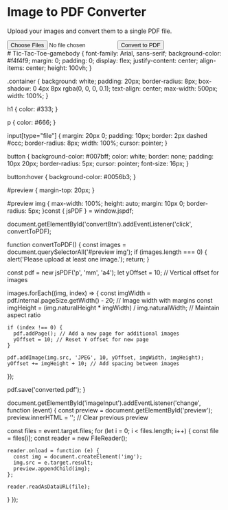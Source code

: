 <!DOCTYPE html>
<html lang="en">
<head>
  <meta charset="UTF-8">
  <meta name="viewport" content="width=device-width, initial-scale=1.0">
  <title>Image to PDF Converter</title>
  <link rel="stylesheet" href="styles.css">
</head>
<body>
  <div class="container">
    <h1>Image to PDF Converter</h1>
    <p>Upload your images and convert them to a single PDF file.</p>
    <input type="file" id="imageInput" accept="image/*" multiple>
    <button id="convertBtn">Convert to PDF</button>
    <div id="preview"></div>
  </div>
  <script src="https://cdnjs.cloudflare.com/ajax/libs/jspdf/2.5.1/jspdf.umd.min.js"></script>
  <script src="script.js"></script>
</body>
</html># Tic-Tac-Toe-gamebody {
  font-family: Arial, sans-serif;
  background-color: #f4f4f9;
  margin: 0;
  padding: 0;
  display: flex;
  justify-content: center;
  align-items: center;
  height: 100vh;
}

.container {
  background: white;
  padding: 20px;
  border-radius: 8px;
  box-shadow: 0 4px 8px rgba(0, 0, 0, 0.1);
  text-align: center;
  max-width: 500px;
  width: 100%;
}

h1 {
  color: #333;
}

p {
  color: #666;
}

input[type="file"] {
  margin: 20px 0;
  padding: 10px;
  border: 2px dashed #ccc;
  border-radius: 8px;
  width: 100%;
  cursor: pointer;
}

button {
  background-color: #007bff;
  color: white;
  border: none;
  padding: 10px 20px;
  border-radius: 5px;
  cursor: pointer;
  font-size: 16px;
}

button:hover {
  background-color: #0056b3;
}

#preview {
  margin-top: 20px;
}

#preview img {
  max-width: 100%;
  height: auto;
  margin: 10px 0;
  border-radius: 5px;
}const { jsPDF } = window.jspdf;

document.getElementById('convertBtn').addEventListener('click', convertToPDF);

function convertToPDF() {
  const images = document.querySelectorAll('#preview img');
  if (images.length === 0) {
    alert('Please upload at least one image.');
    return;
  }

  const pdf = new jsPDF('p', 'mm', 'a4');
  let yOffset = 10; // Vertical offset for images

  images.forEach((img, index) => {
    const imgWidth = pdf.internal.pageSize.getWidth() - 20; // Image width with margins
    const imgHeight = (img.naturalHeight * imgWidth) / img.naturalWidth; // Maintain aspect ratio

    if (index !== 0) {
      pdf.addPage(); // Add a new page for additional images
      yOffset = 10; // Reset Y offset for new page
    }

    pdf.addImage(img.src, 'JPEG', 10, yOffset, imgWidth, imgHeight);
    yOffset += imgHeight + 10; // Add spacing between images
  });

  pdf.save('converted.pdf');
}

document.getElementById('imageInput').addEventListener('change', function (event) {
  const preview = document.getElementById('preview');
  preview.innerHTML = ''; // Clear previous preview

  const files = event.target.files;
  for (let i = 0; i < files.length; i++) {
    const file = files[i];
    const reader = new FileReader();

    reader.onload = function (e) {
      const img = document.createElement('img');
      img.src = e.target.result;
      preview.appendChild(img);
    };

    reader.readAsDataURL(file);
  }
});
